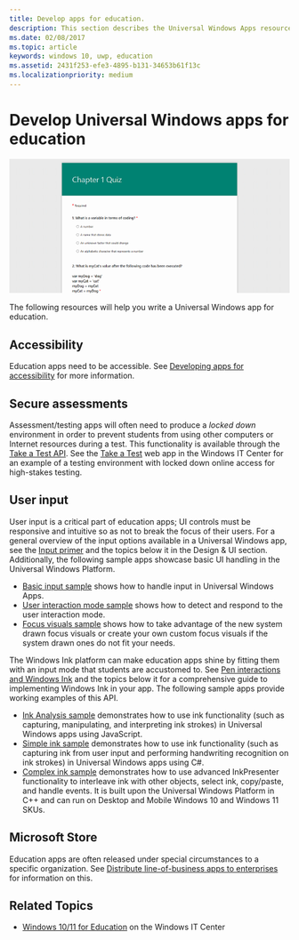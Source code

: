 ```yaml
---
title: Develop apps for education.
description: This section describes the Universal Windows Apps resources that are available to you to write Education apps for the Windows 10 and Windows 11 platforms.
ms.date: 02/08/2017
ms.topic: article
keywords: windows 10, uwp, education
ms.assetid: 2431f253-efe3-4895-b131-34653b61f13c
ms.localizationpriority: medium
---
```


# Develop Universal Windows apps for education

![take-a-test app screenshot](images/take-a-test-screen-small.png)

The following resources will help you write a Universal Windows app for education.

## Accessibility

Education apps need to be accessible. See [Developing apps for accessibility](https://developer.microsoft.com/windows/accessible-apps) for more information.

## Secure assessments

Assessment/testing apps will often need to produce a *locked down* environment in order to prevent students from using other computers or Internet resources during a test. This functionality is available through the [Take a Test API](take-a-test-api.md). See the [Take a Test](/education/windows/take-tests-in-windows-10) web app in the Windows IT Center for an example of a testing environment with locked down online access for high-stakes testing.

## User input

User input is a critical part of education apps; UI controls must be responsive and intuitive so as not to break the focus of their users. For a general overview of the input options available in a Universal Windows app, see the [Input primer](/windows/apps/design/input/input-primer) and the topics below it in the Design & UI section. Additionally, the following sample apps showcase basic UI handling in the Universal Windows Platform.

- [Basic input sample](https://github.com/Microsoft/Windows-universal-samples/tree/master/Samples/BasicInput) shows how to handle input in Universal Windows Apps.
- [User interaction mode sample](https://github.com/Microsoft/Windows-universal-samples/tree/master/Samples/UserInteractionMode) shows how to detect and respond to the user interaction mode.
- [Focus visuals sample](https://github.com/Microsoft/Windows-universal-samples/tree/master/Samples/XamlFocusVisuals) shows how to take advantage of the new system drawn focus visuals or create your own custom focus visuals if the system drawn ones do not fit your needs.

The Windows Ink platform can make education apps shine by fitting them with an input mode that students are accustomed to. See [Pen interactions and Windows Ink](/windows/apps/design/input/pen-and-stylus-interactions) and the topics below it for a comprehensive guide to implementing Windows Ink in your app. The following sample apps provide working examples of this API.

- [Ink Analysis sample](https://github.com/microsoft/Windows-universal-samples/tree/main/Samples/InkAnalysis) demonstrates how to use ink functionality (such as capturing, manipulating, and interpreting ink strokes) in Universal Windows apps using JavaScript.
- [Simple ink sample](https://github.com/Microsoft/Windows-universal-samples/tree/master/Samples/SimpleInk) demonstrates how to use ink functionality (such as capturing ink from user input and performing handwriting recognition on ink strokes) in Universal Windows apps using C#.
- [Complex ink sample](https://github.com/Microsoft/Windows-universal-samples/tree/master/Samples/ComplexInk) demonstrates how to use advanced InkPresenter functionality to interleave ink with other objects, select ink, copy/paste, and handle events. It is built upon the Universal Windows Platform in C++ and can run on Desktop and Mobile Windows 10 and Windows 11 SKUs.

## Microsoft Store

Education apps are often released under special circumstances to a specific organization. See [Distribute line-of-business apps to enterprises](/windows/apps/publish/distribute-lob-apps-to-enterprises) for information on this.

## Related Topics

- [Windows 10/11 for Education](/education/windows/index) on the Windows IT Center
